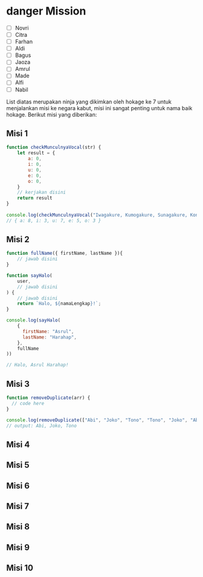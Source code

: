 # danger Mission

- [ ] Novri
- [ ] Citra
- [ ] Farhan
- [ ] Aldi
- [ ] Bagus
- [ ] Jaoza
- [ ] Amrul
- [ ] Made
- [ ] Alfi
- [ ] Nabil

List diatas merupakan ninja yang dikimkan oleh hokage ke 7 untuk menjalankan misi ke negara kabut, misi ini sangat penting untuk nama baik hokage. Berikut misi yang diberikan:

## Misi 1

```js
function checkMunculnyaVocal(str) {
    let result = {
        a: 0,
        i: 0,
        u: 0,
        e: 0,
        o: 0,
    }
    // kerjakan disini
    return result
}
  
console.log(checkMunculnyaVocal("Iwagakure, Kumogakure, Sunagakure, Konohagakure, Kirigakure"))
// { a: 8, i: 3, u: 7, e: 5, o: 3 }
```

## Misi 2

```js
function fullName({ firstName, lastName }){
    // jawab disini
}

function sayHalo(
    user, 
    // jawab disini
) {
    // jawab disini
    return `Halo, ${namaLengkap}!`;
}

console.log(sayHalo(
    {
      firstName: "Asrul",
      lastName: "Harahap",
    },
    fullName
))

// Halo, Asrul Harahap!
```

## Misi 3

```js
function removeDuplicate(arr) {
  // code here
}

console.log(removeDuplicate(["Abi", "Joko", "Tono", "Tono", "Joko", "Abi"]))
// output: Abi, Joko, Tono
```

## Misi 4

## Misi 5

## Misi 6

## Misi 7

## Misi 8

## Misi 9

## Misi 10
